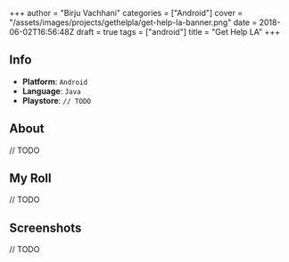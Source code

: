 +++
author = "Birju Vachhani"
categories = ["Android"]
cover = "/assets/images/projects/gethelpla/get-help-la-banner.png"
date = 2018-06-02T16:56:48Z
draft = true
tags = ["android"]
title = "Get Help LA"
+++

## Info

- **Platform**:     `Android`
- **Language**:     `Java`
- **Playstore**:    `// TODO`

## About

// TODO

## My Roll

// TODO

## Screenshots

// TODO